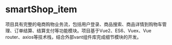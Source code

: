 # smartShop_item
项目具有完整的电商购物业务流，包括用户登录、商品搜索、商品详情到购物车管理、订单结算、结算支付等功能模块。项目基于Vue2、ES6、Vuex、Vue router、axios等技术栈，结合外部vant组件库完成细节模块的开发。
